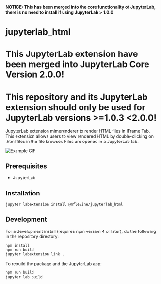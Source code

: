 **NOTICE: This has been merged into the core functionality of JupyterLab, there is no need to install if using JupyterLab > 1.0.0**

# jupyterlab_html

# This JupyterLab extension have been merged into JupyterLab Core Version 2.0.0!

# This repository and its JupyterLab extension should only be used for JupyterLab versions >=1.0.3 <2.0.0!

JupyterLab extension mimerenderer to render HTML files in IFrame Tab. This extension allows users to view rendered HTML by double-clicking on .html files in the file browser. Files are opened in a JupyterLab tab.

![Example GIF](https://raw.githubusercontent.com/mflevine/jupyterlab_html/master/docs/example1.gif)


## Prerequisites

* JupyterLab

## Installation

```bash
jupyter labextension install @mflevine/jupyterlab_html
```

## Development

For a development install (requires npm version 4 or later), do the following in the repository directory:

```bash
npm install
npm run build
jupyter labextension link .
```

To rebuild the package and the JupyterLab app:

```bash
npm run build
jupyter lab build
```

